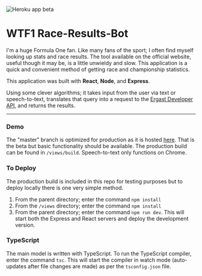 ![Heroku app beta](https://imgur.com/bccROtL.gif)

# WTF1 Race-Results-Bot

I'm a huge Formula One fan. Like many fans of the sport; I often find myself looking up stats and race results. The tool available on the official website, useful though it may be, is a little unwieldy and slow. This application is a quick and convenient method of getting race and championship statistics.

This application was built with **React**, **Node**, and **Express**.

Using some clever algorithms; it takes input from the user via text or speech-to-text, translates that query into a request to the [Ergast Developer API](https://ergast.com/mrd/), and returns the results.

---

### Demo

The "master" branch is optimized for production as it is hosted [here](https://wtf1raceresults.herokuapp.com/). That is the beta but basic functionality should be available. The production build can be found in `/views/build`. Speech-to-text only functions on Chrome.

### To Deploy

The production build is included in this repo for testing purposes but to deploy locally there is one very simple method.

1. From the parent directory; enter the command `npm install`
2. From the `/views` directory; enter the command `npm install`
3. From the parent directory; enter the command `npm run dev`. This will start both the Express and React servers and deploy the development version.

### TypeScript

The main model is written with TypeScript. To run the TypeScript compiler, enter the command `tsc`. This will start the compiler in watch mode (auto-updates after file changes are made) as per the `tsconfig.json` file.
